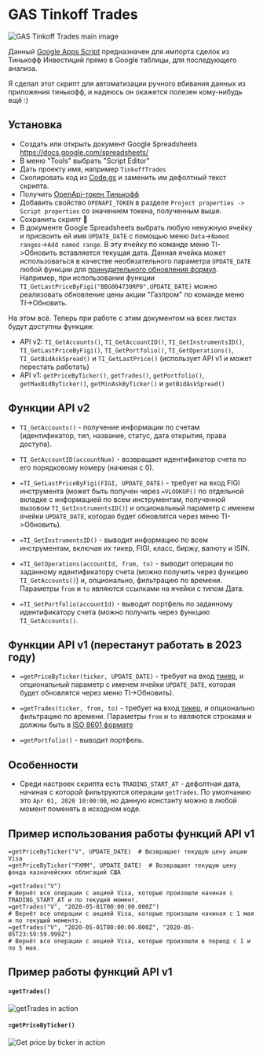# GAS Tinkoff Trades
![GAS Tinkoff Trades main image](https://github.com/ErhoSen/gas-tinkoff-trades/raw/master/images/main-image.jpg "GAS Tinkoff Trades main image")

Данный [Google Apps Script](https://developers.google.com/apps-script) предназначен для импорта сделок из Тинькофф Инвестиций прямо в Google таблицы, для последующего анализа. 

Я сделал этот скрипт для автоматизации ручного вбивания данных из приложения тинькофф, и надеюсь он окажется полезен кому-нибудь ещё :)

## Установка

* Создать или открыть документ Google Spreadsheets https://docs.google.com/spreadsheets/
* В меню "Tools" выбрать "Script Editor"
* Дать проекту имя, например `TinkoffTrades`
* Скопировать код из [Code.gs](https://raw.githubusercontent.com/ErhoSen/gas-tinkoff-trades/master/Code.gs) и заменить им дефолтный текст скрипта.
* Получить [OpenApi-токен Тинькофф](https://www.tinkoff.ru/invest/settings/api/)
* Добавить свойство `OPENAPI_TOKEN` в разделе `Project properties -> Script properties` со значением токена, полученным выше.
* Сохранить скрипт 💾
* В документе Google Spreadsheets выбрать любую ненужную ячейку и присвоить ей имя `UPDATE_DATE` с помощью меню `Data`->`Named ranges`->`Add named range`. В эту ячейку по команде меню TI->Обновить вставляется текущая дата. Данная ячейка может использоваться в качестве необязательного параметра `UPDATE_DATE` любой функции для [принудительного обновления формул](https://stackoverflow.com/a/27656313). Например, при использовании функции `TI_GetLastPriceByFigi("BBG004730RP0",UPDATE_DATE)` можно реализовать обновление цены акции "Газпром" по команде меню TI->Обновить.

На этом всё. Теперь при работе с этим документом на всех листах будут доступны функции:
* API v2: `TI_GetAccounts()`, `TI_GetAccountID()`, `TI_GetInstrumentsID()`, `TI_GetLastPriceByFigi()`, `TI_GetPortfolio()`, `TI_GetOperations()`, `TI_GetBidAskSpread()` и `TI_GetLastPrice()` (использует API v1 и может перестать работать)
* API v1: `getPriceByTicker()`, `getTrades()`, `getPortfolio()`, `getMaxBidByTicker()`, `getMinAskByTicker()` и `getBidAskSpread()`

## Функции API v2

* `TI_GetAccounts()` - получение информации по счетам (идентификатор, тип, название, статус, дата открытия, права доступа).

* `TI_GetAccountID(accountNum)` - возвращает идентификатор счета по его порядковому номеру (начиная с 0).

* `=TI_GetLastPriceByFigi(FIGI, UPDATE_DATE)` - требует на вход FIGI инструмента (может быть получен через `=VLOOKUP()` по отдельной вкладке с информацией по всем инструментам, полученной вызовом `TI_GetInstrumentsID()`) и опциональный параметр с именем ячейки `UPDATE_DATE`, которая будет обновлятся через меню TI->Обновить).

* `=TI_GetInstrumentsID()` - выводит информацию по всем инструментам, включая их тикер, FIGI, класс, биржу, валюту и ISIN.

* `=TI_GetOperations(accountId, from, to)` - выводит операции по заданному идентификатору счета (можно получить через функцию `TI_GetAccounts()`) и, опционально, фильтрацию по времени. Параметры `from` и `to` являются ссылками на ячейки с типом Дата.

* `=TI_GetPortfolio(accountId)` - выводит портфель по заданному идентификатору счета (можно получить через функцию `TI_GetAccounts()`.

## Функции API v1 (перестанут работать в 2023 году)

* `=getPriceByTicker(ticker, UPDATE_DATE)` - требует на вход [тикер](https://ru.wikipedia.org/wiki/%D0%A2%D0%B8%D0%BA%D0%B5%D1%80), и опциональный параметр с именем ячейки `UPDATE_DATE`, которая будет обновлятся через меню TI->Обновить).

* `=getTrades(ticker, from, to)` - требует на вход [тикер](https://ru.wikipedia.org/wiki/%D0%A2%D0%B8%D0%BA%D0%B5%D1%80), и опционально фильтрацию по времени. Параметры `from` и `to` являются строками и должны быть в [ISO 8601 формате](https://ru.wikipedia.org/wiki/ISO_8601)

* `=getPortfolio()` - выводит портфель.

## Особенности

* Среди настроек скрипта есть `TRADING_START_AT` - дефолтная дата, начиная с которой фильтруются операции `getTrades`. По умолчанию это `Apr 01, 2020 10:00:00`, но данную константу можно в любой момент поменять в исходном коде.

## Пример использования работы функций API v1

```
=getPriceByTicker("V", UPDATE_DATE)  # Возвращает текущую цену акции Visa
=getPriceByTicker("FXMM", UPDATE_DATE)  # Возвращает текущую цену фонда казначейских облигаций США

=getTrades("V") 
# Вернёт все операции с акцией Visa, которые произошли начиная с TRADING_START_AT и по текущий момент.
=getTrades("V", "2020-05-01T00:00:00.000Z") 
# Вернёт все операции с акцией Visa, которые произошли начиная с 1 мая и по текущий моментs.
=getTrades("V", "2020-05-01T00:00:00.000Z", "2020-05-05T23:59:59.999Z") 
# Вернёт все операции с акцией Visa, которые произошли в период с 1 и по 5 мая.
```

## Пример работы функций API v1

#### `=getTrades()`
![getTrades in action](https://github.com/ErhoSen/gas-tinkoff-trades/raw/master/images/get-trades-in-action.gif "getTrades in Action")

#### `=getPriceByTicker()`
![Get price by ticker in action](https://github.com/ErhoSen/gas-tinkoff-trades/raw/master/images/get-price-by-ticker.gif)
